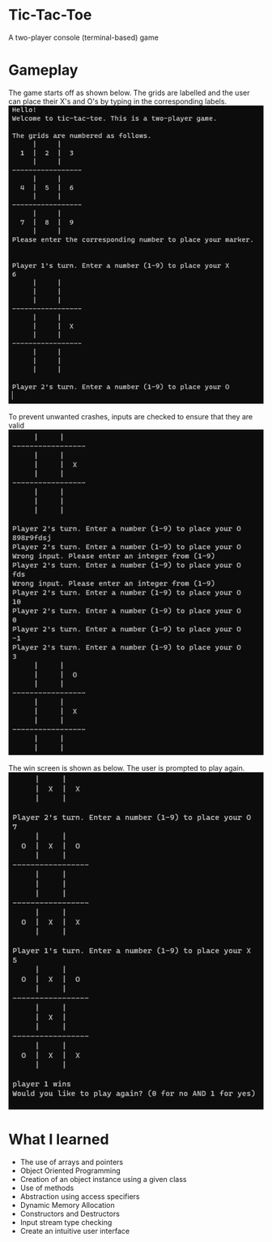 # Tic-Tac-Toe
A two-player console (terminal-based) game

# Gameplay

The game starts off as shown below. The grids are labelled and the user can place their X's and O's by typing in the corresponding labels. 
![start](game_start.png)

To prevent unwanted crashes, inputs are checked to ensure that they are valid
![validInputs](input_checking.png)

The win screen is shown as below. The user is prompted to play again.
![win screen](win_screen.png)

# What I learned
* The use of arrays and pointers
* Object Oriented Programming
* Creation of an object instance using a given class
* Use of methods
* Abstraction using access specifiers
* Dynamic Memory Allocation
* Constructors and Destructors
* Input stream type checking
* Create an intuitive user interface
